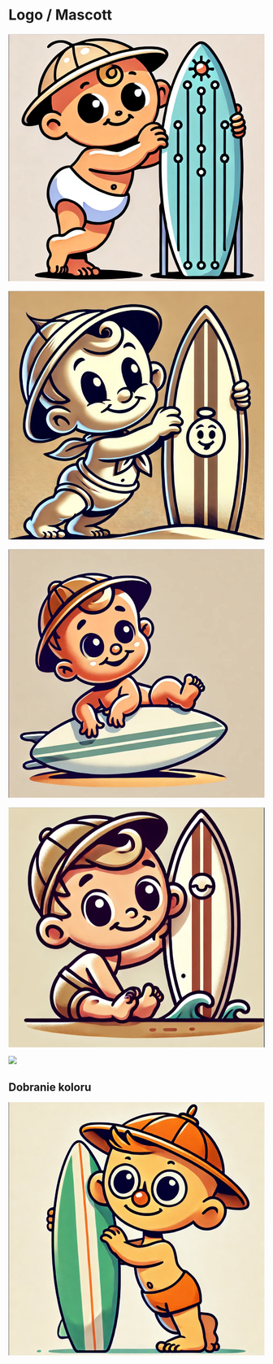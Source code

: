 # Logo / Mascott

![](img/logo.png)

![](img/logo2.png)

![](img/logo3.png)

![](img/logo4.png)

![](img/logo5.png)

## Dobranie koloru

![](img/logo6.png)
